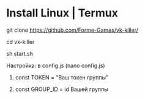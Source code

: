 # Install Linux | Termux

git clone https://github.com/Forme-Games/vk-killer/

cd vk-killer 

sh start.sh

Настройка: в config.js (nano config.js)

1. const TOKEN = "Ваш токен группы"

2. const GROUP_ID = id Вашей группы

